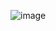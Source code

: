 ![image](https://user-images.githubusercontent.com/77496081/145519355-b1b0aa1b-4a79-4acc-9b98-576c47b8f4a5.png)
